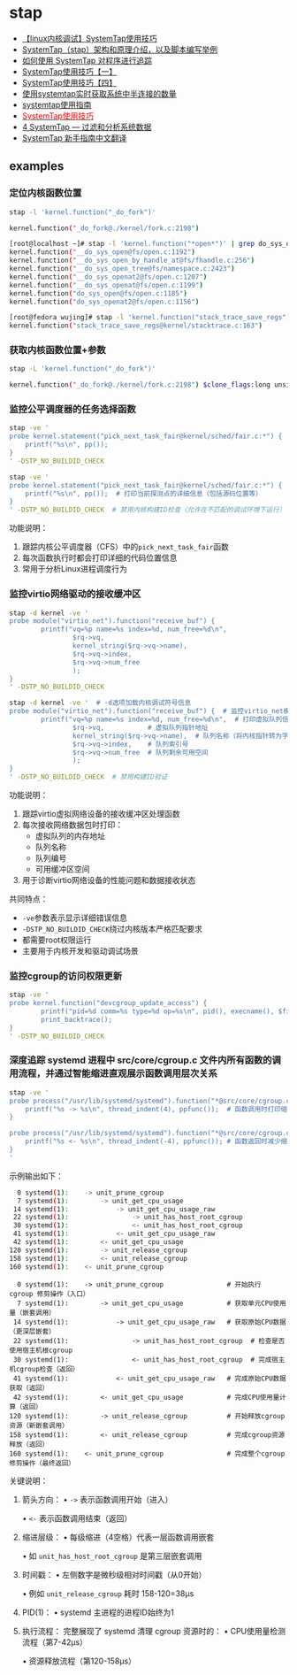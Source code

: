 # stap

- [【linux内核调试】SystemTap使用技巧](https://blog.csdn.net/panhewu9919/article/details/103113711)
- [SystemTap（stap）架构和原理介绍，以及脚本编写举例](https://blog.csdn.net/SaberJYang/article/details/141563417)
- [如何使用 SystemTap 对程序进行追踪](https://www.cnblogs.com/shuqin/p/13196585.html)
- [SystemTap使用技巧【一】](https://blog.csdn.net/wangzuxi/article/details/42849053)
- [SystemTap使用技巧【四】](https://blog.csdn.net/wangzuxi/article/details/44901285)
- [使用systemtap实时获取系统中半连接的数量](https://blog.csdn.net/dog250/article/details/105022347)
- [systemtap使用指南](https://zhuanlan.zhihu.com/p/587005171)
- [<font color=Red>SystemTap使用技巧</font>](https://blog.csdn.net/chiqiankuan0816/article/details/101003832)
- [4 SystemTap — 过滤和分析系统数据](https://documentation.suse.com/zh-cn/sles/15-SP6/html/SLES-all/cha-tuning-systemtap.html)
- [SystemTap 新手指南中文翻译](https://geekdaxue.co/books/SystemTap-Beginners-Guide_zh)

## examples

### 定位内核函数位置

```bash
stap -l 'kernel.function("_do_fork")'

kernel.function("_do_fork@./kernel/fork.c:2198")
```

```bash
[root@localhost ~]# stap -l 'kernel.function("*open*")' | grep do_sys_open
kernel.function("__do_sys_open@fs/open.c:1192")
kernel.function("__do_sys_open_by_handle_at@fs/fhandle.c:256")
kernel.function("__do_sys_open_tree@fs/namespace.c:2423")
kernel.function("__do_sys_openat2@fs/open.c:1207")
kernel.function("__do_sys_openat@fs/open.c:1199")
kernel.function("do_sys_open@fs/open.c:1185")
kernel.function("do_sys_openat2@fs/open.c:1156")
```

```bash
[root@fedora wujing]# stap -l 'kernel.function("stack_trace_save_regs")'
kernel.function("stack_trace_save_regs@kernel/stacktrace.c:163")
```

### 获取内核函数位置+参数

```bash
stap -L 'kernel.function("_do_fork")'

kernel.function("_do_fork@./kernel/fork.c:2198") $clone_flags:long unsigned int $stack_start:long unsigned int $stack_size:long unsigned int $parent_tidptr:int* $child_tidptr:int* $tls:long unsigned int $vfork:struct completion $nr:long int
```

### 监控公平调度器的任务选择函数

```bash
stap -ve '
probe kernel.statement("pick_next_task_fair@kernel/sched/fair.c:*") {
    printf("%s\n", pp());
}
' -DSTP_NO_BUILDID_CHECK
```

```bash
stap -ve '
probe kernel.statement("pick_next_task_fair@kernel/sched/fair.c:*") {  # 监控内核公平调度器中pick_next_task_fair函数的所有执行点
    printf("%s\n", pp());  # 打印当前探测点的详细信息（包括源码位置等）
}
' -DSTP_NO_BUILDID_CHECK  # 禁用内核构建ID检查（允许在不匹配的调试环境下运行）
```

功能说明：
1. 跟踪内核公平调度器（CFS）中的`pick_next_task_fair`函数
2. 每次函数执行时都会打印详细的代码位置信息
3. 常用于分析Linux进程调度行为

### 监控virtio网络驱动的接收缓冲区

```bash
stap -d kernel -ve '
probe module("virtio_net").function("receive_buf") {
        printf("vq=%p name=%s index=%d, num_free=%d\n", 
                $rq->vq, 
                kernel_string($rq->vq->name),
                $rq->vq->index,
                $rq->vq->num_free
                );
}
' -DSTP_NO_BUILDID_CHECK
```

```bash
stap -d kernel -ve '  # -d选项加载内核调试符号信息
probe module("virtio_net").function("receive_buf") {  # 监控virtio_net模块的receive_buf函数
        printf("vq=%p name=%s index=%d, num_free=%d\n",  # 打印虚拟队列信息：
                $rq->vq,           # 虚拟队列指针地址
                kernel_string($rq->vq->name),  # 队列名称（将内核指针转为字符串）
                $rq->vq->index,    # 队列索引号
                $rq->vq->num_free  # 队列剩余可用空间
                );
}
' -DSTP_NO_BUILDID_CHECK  # 禁用构建ID验证
```

功能说明：
1. 跟踪virtio虚拟网络设备的接收缓冲区处理函数
2. 每次接收网络数据包时打印：
   - 虚拟队列的内存地址
   - 队列名称
   - 队列编号
   - 可用缓冲区空间
3. 用于诊断virtio网络设备的性能问题和数据接收状态

共同特点：
- `-ve`参数表示显示详细错误信息
- `-DSTP_NO_BUILDID_CHECK`绕过内核版本严格匹配要求
- 都需要root权限运行
- 主要用于内核开发和驱动调试场景

### 监控cgroup的访问权限更新

```bash
stap -ve '
probe kernel.function("devcgroup_update_access") {
        printf("pid=%d comm=%s type=%d op=%s\n", pid(), execname(), $filetype, kernel_string($buffer));
        print_backtrace();
}
' -DSTP_NO_BUILDID_CHECK
```

### 深度追踪 systemd 进程中 src/core/cgroup.c 文件内所有函数的调用流程​​，并通过智能缩进直观展示函数调用层次关系

```bash
stap -ve '
probe process("/usr/lib/systemd/systemd").function("*@src/core/cgroup.c:*").call {
    printf("%s -> %s\n", thread_indent(4), ppfunc());  # 函数调用时打印缩进和函数名
}

probe process("/usr/lib/systemd/systemd").function("*@src/core/cgroup.c:*").return {
    printf("%s <- %s\n", thread_indent(-4), ppfunc()); # 函数返回时减少缩进并打印函数名
}
'
```

示例输出如下：
```bash
  0 systemd(1):    -> unit_prune_cgroup
  7 systemd(1):        -> unit_get_cpu_usage
 14 systemd(1):            -> unit_get_cpu_usage_raw
 22 systemd(1):                -> unit_has_host_root_cgroup
 30 systemd(1):                <- unit_has_host_root_cgroup
 41 systemd(1):            <- unit_get_cpu_usage_raw
 42 systemd(1):        <- unit_get_cpu_usage
120 systemd(1):        -> unit_release_cgroup
158 systemd(1):        <- unit_release_cgroup
160 systemd(1):    <- unit_prune_cgroup
```

```text
  0 systemd(1):    -> unit_prune_cgroup                # 开始执行 cgroup 修剪操作（入口）
  7 systemd(1):        -> unit_get_cpu_usage           # 获取单元CPU使用量（嵌套调用）
 14 systemd(1):            -> unit_get_cpu_usage_raw   # 获取原始CPU数据（更深层嵌套）
 22 systemd(1):                -> unit_has_host_root_cgroup  # 检查是否使用宿主机根cgroup
 30 systemd(1):                <- unit_has_host_root_cgroup  # 完成宿主机cgroup检查（返回）
 41 systemd(1):            <- unit_get_cpu_usage_raw   # 完成原始CPU数据获取（返回）
 42 systemd(1):        <- unit_get_cpu_usage           # 完成CPU使用量计算（返回）
120 systemd(1):        -> unit_release_cgroup          # 开始释放cgroup资源（新嵌套调用）
158 systemd(1):        <- unit_release_cgroup          # 完成cgroup资源释放（返回）
160 systemd(1):    <- unit_prune_cgroup                # 完成整个cgroup修剪操作（最终返回）
```

关键说明：

1. 箭头方向：
   • `->` 表示函数调用开始（进入）

   • `<-` 表示函数调用结束（返回）

2. 缩进层级：
   • 每级缩进（4空格）代表一层函数调用嵌套

   • 如 `unit_has_host_root_cgroup` 是第三层嵌套调用

3. 时间戳：
   • 左侧数字是微秒级相对时间戳（从0开始）

   • 例如 `unit_release_cgroup` 耗时 158-120=38μs

4. PID(1)：
   • systemd 主进程的进程ID始终为1

5. 执行流程：
   完整展现了 systemd 清理 cgroup 资源时的：
   • CPU使用量检测流程（第7-42μs）

   • 资源释放流程（第120-158μs）
